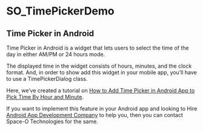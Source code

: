 # SO_TimePickerDemo

## Time Picker in Android ##

Time Picker in Android is a widget that lets users to select the time of the day in either AM/PM or 24 hours mode.

The displayed time in the widget consists of hours, minutes, and the clock format. And, in order to show add this widget in your mobile app, you’ll have to use a TimePickerDialog class.

Here, we’ve created a tutorial on [How to Add Time Picker in Android App to Pick Time By Hour and Minute](https://www.spaceotechnologies.com/time-picker-android-example/).

If you want to implement this feature in your Android app and looking to Hire [Android App Development Company](http://www.spaceotechnologies.com/android-app-development/) to help you, then you can contact Space-O Technologies for the same.
